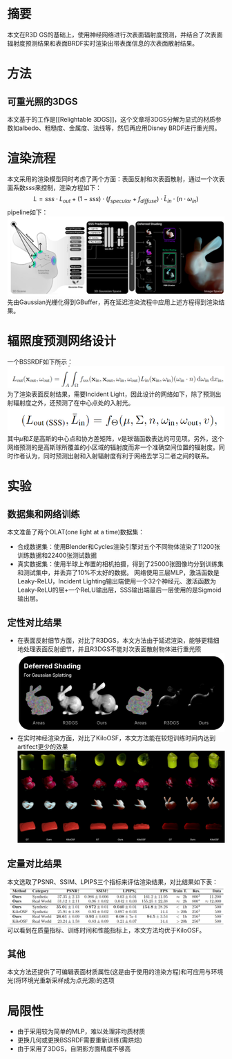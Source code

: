 # 摘要
本文在R3D GS的基础上，使用神经网络进行次表面辐射度预测，并结合了次表面辐射度预测结果和表面BRDF实时渲染出带表面信息的次表面散射结果。
# 方法
## 可重光照的3DGS
本文基于的工作是[[Relightable 3DGS]]，这个文章将3DGS分解为显式的材质参数如albedo、粗糙度、金属度、法线等，然后再应用Disney BRDF进行重光照。
# 渲染流程
本文采用的渲染模型同时考虑了两个方面：表面反射和次表面散射，通过一个次表面系数$sss$来控制，渲染方程如下：
$$
L = sss\cdot L_{out}+(1-sss)\cdot(f_{specular}+f_{diffuse})\cdot \bar{L}_{in}\cdot(n\cdot\omega_{in})
$$
pipeline如下：
![](论文/3DGS/pics/2.png)
先由Gaussian光栅化得到GBuffer，再在延迟渲染流程中应用上述方程得到渲染结果。
# 辐照度预测网络设计
一个BSSRDF如下所示：
![](论文/3DGS/pics/1.png)
为了渲染表面反射结果，需要Incident Light，因此设计的网络如下，除了预测出射辐射度之外，还预测了在中心点处的入射光。
![](论文/3DGS/pics/3.png)
其中$\mu$和$\Sigma$是高斯的中心点和协方差矩阵，$v$是球谐函数表达的可见项。另外，这个网络预测的是高斯球所覆盖的小区域的辐射度而非一个准确空间位置的辐射度。同时作者认为，同时预测出射和入射辐射度有利于网络去学习二者之间的联系。
# 实验
## 数据集和网络训练
本文准备了两个OLAT(one light at a time)数据集：
+ 合成数据集：使用Blender和Cycles渲染引擎对五个不同物体渲染了11200张训练数据和22400张测试数据
+ 真实数据集：使用半球上布置的相机拍摄，得到了25000张图像均分到训练集和测试集中，并丢弃了10%不太好的数据。
网络使用三层MLP，激活函数是Leaky-ReLU，Incident Lighting输出端使用一个32个神经元、激活函数为Leaky-ReLU的层+一个ReLU输出层，SSS输出端最后一层使用的是Sigmoid输出层。

## 定性对比结果
+ 在表面反射细节方面，对比了R3DGS，本文方法由于延迟渲染，能够更精细地处理表面反射细节，并且R3DGS不能对次表面散射物体进行重光照
![](论文/3DGS/pics/4.png)
+ 在实时神经渲染方面，对比了KiloOSF，本文方法能在较短训练时间内达到artifect更少的效果
![](论文/3DGS/pics/5.png)
## 定量对比结果
本文选取了PSNR、SSIM、LPIPS三个指标来评估渲染结果，对比结果如下表：
![](论文/3DGS/pics/6.png)
可以看到在质量指标、训练时间和性能指标上，本文方法均优于KiloOSF。

## 其他
本文方法还提供了可编辑表面材质属性(这是由于使用的渲染方程)和可应用与环境光(将环境光重新采样成为点光源)的选项

# 局限性
+ 由于采用较为简单的MLP，难以处理非均质材质
+ 更换几何或更换BSSRDF需要重新训练(需烘焙)
+ 由于采用了3DGS，自阴影方面精度不够高
